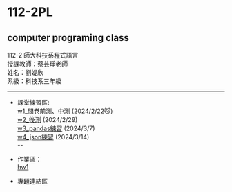 # 112-2PL  
computer programing class  
---
112-2 師大科技系程式語言  
授課教師：蔡芸琤老師  
姓名：劉媞欣  
系級：科技系三年級  
___  
  
+  課堂練習區:  
  [w1_問卷前測](test/test1.ipynb)、[中測](test/test2.ipynb) (2024/2/22😼)  
  [w2_後測](w2/w2.ipynb) (2024/2/29)  
	[w3_pandas練習](w3/w3_practice.ipynb) (2024/3/7)  
	[w4_json練習](w4/json_prac.ipynb) (2024/3/14)  
  -- 
+ 作業區：  
  [hw1](hw1/hw1.ipynb)  
  
+  專題連結區  
